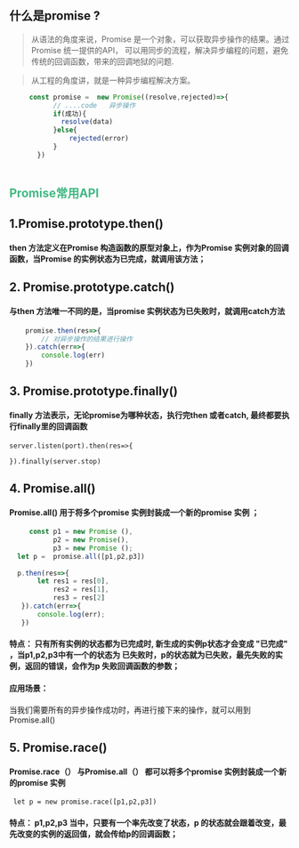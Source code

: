 ##  什么是promise ?
> 从语法的角度来说，Promise 是一个对象，可以获取异步操作的结果。通过Promise 统一提供的API， 可以用同步的流程，解决异步编程的问题，避免传统的回调函数，带来的回调地狱的问题.

> 从工程的角度讲，就是一种异步编程解决方案。

```javascript
     const promise =  new Promise((resolve,rejected)=>{
           // ....code   异步操作
           if(成功){
             resolve(data)
           }else{
               rejected(error)
           }
       })
  
```


##   <font color="42B983"> Promise常用API  </font>

 ## 1.Promise.prototype.then()
####  then 方法定义在Promise 构造函数的原型对象上，作为Promise 实例对象的回调函数，当Promise 的实例状态为已完成，就调用该方法； 

## 2. Promise.prototype.catch()
#### 与then 方法唯一不同的是，当promise 实例状态为已失败时，就调用catch方法
```javascript
    promise.then(res=>{
        // 对异步操作的结果进行操作
    }).catch(err=>{
        console.log(err)
    })
```
## 3. Promise.prototype.finally()
#### finally 方法表示，无论promise为哪种状态，执行完then 或者catch, 最终都要执行finally里的回调函数

``` 
server.listen(port).then(res=>{

}).finally(server.stop)

```
## 4. Promise.all()
#### Promise.all() 用于将多个promise 实例封装成一个新的promise 实例 ；
```javascript
     const p1 = new Promise (),
           p2 = new Promise(),
           p3 = new Promise ();
  let p =  promise.all([p1,p2,p3])
  
  p.then(res=>{
       let res1 = res[0],
           res2 = res[1],
           res3 = res[2]
   }).catch(err=>{
       console.log(err);
   })
```
#### 特点： 只有所有实例的状态都为已完成时, 新生成的实例p状态才会变成 "已完成" ，当p1,p2,p3中有一个的状态为 已失败时，p的状态就为已失败，最先失败的实例，返回的错误，会作为p 失败回调函数的参数；

#### 应用场景：
当我们需要所有的异步操作成功时，再进行接下来的操作，就可以用到Promise.all()

## 5. Promise.race()
#### Promise.race（） 与Promise.all（） 都可以将多个promise 实例封装成一个新的promise 实例
```javascrit
 let p = new promise.race([p1,p2,p3])

```
#### 特点： p1,p2,p3 当中，只要有一个率先改变了状态，p 的状态就会跟着改变，最先改变的实例的返回值，就会传给p的回调函数；





